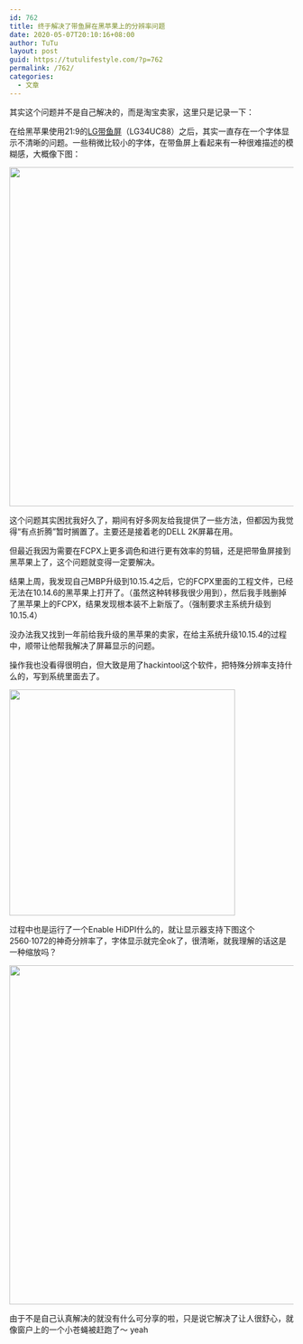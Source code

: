 ```yaml
---
id: 762
title: 终于解决了带鱼屏在黑苹果上的分辨率问题
date: 2020-05-07T20:10:16+08:00
author: TuTu
layout: post
guid: https://tutulifestyle.com/?p=762
permalink: /762/
categories:
  - 文章
---
```

其实这个问题并不是自己解决的，而是淘宝卖家，这里只是记录一下：

在给黑苹果使用21:9的[LG带鱼屏](https://tutulifestyle.com/200/ "LG带鱼屏")（LG34UC88）之后，其实一直存在一个字体显示不清晰的问题。一些稍微比较小的字体，在带鱼屏上看起来有一种很难描述的模糊感，大概像下图：

<img src="https://tutulifestyle.com/wp-content/uploads/2020/05/截屏2020-05-06-下午2.09.40.png" alt="" width="600"  class="alignnone size-full wp-image-765" srcset="https://tutulifestyle.com/wp-content/uploads/2020/05/截屏2020-05-06-下午2.09.40.png 1260w, https://tutulifestyle.com/wp-content/uploads/2020/05/截屏2020-05-06-下午2.09.40-300x183.png 300w, https://tutulifestyle.com/wp-content/uploads/2020/05/截屏2020-05-06-下午2.09.40-1024x626.png 1024w, https://tutulifestyle.com/wp-content/uploads/2020/05/截屏2020-05-06-下午2.09.40-768x469.png 768w" sizes="(max-width: 1260px) 100vw, 1260px" /> 

这个问题其实困扰我好久了，期间有好多网友给我提供了一些方法，但都因为我觉得“有点折腾”暂时搁置了。主要还是接着老的DELL 2K屏幕在用。

但最近我因为需要在FCPX上更多调色和进行更有效率的剪辑，还是把带鱼屏接到黑苹果上了，这个问题就变得一定要解决。

结果上周，我发现自己MBP升级到10.15.4之后，它的FCPX里面的工程文件，已经无法在10.14.6的黑苹果上打开了。（虽然这种转移我很少用到），然后我手贱删掉了黑苹果上的FCPX，结果发现根本装不上新版了。（强制要求主系统升级到10.15.4）

没办法我又找到一年前给我升级的黑苹果的卖家，在给主系统升级10.15.4的过程中，顺带让他帮我解决了屏幕显示的问题。

操作我也没看得很明白，但大致是用了hackintool这个软件，把特殊分辨率支持什么的，写到系统里面去了。

<img src="https://tutulifestyle.com/wp-content/uploads/2020/05/截屏2020-05-06-下午2.08.42.png" alt="" width="400" class="alignnone size-full wp-image-764" srcset="https://tutulifestyle.com/wp-content/uploads/2020/05/截屏2020-05-06-下午2.08.42.png 1352w, https://tutulifestyle.com/wp-content/uploads/2020/05/截屏2020-05-06-下午2.08.42-264x300.png 264w, https://tutulifestyle.com/wp-content/uploads/2020/05/截屏2020-05-06-下午2.08.42-901x1024.png 901w, https://tutulifestyle.com/wp-content/uploads/2020/05/截屏2020-05-06-下午2.08.42-768x873.png 768w" sizes="(max-width: 1352px) 100vw, 1352px" /> 

过程中也是运行了一个Enable HiDPI什么的，就让显示器支持下图这个2560·1072的神奇分辨率了，字体显示就完全ok了，很清晰，就我理解的话这是一种缩放吗？

<img src="https://tutulifestyle.com/wp-content/uploads/2020/05/截屏2020-05-06-下午2.10.05副本.png" alt="" width="600" class="alignnone size-full wp-image-767" srcset="https://tutulifestyle.com/wp-content/uploads/2020/05/截屏2020-05-06-下午2.10.05副本.png 1200w, https://tutulifestyle.com/wp-content/uploads/2020/05/截屏2020-05-06-下午2.10.05副本-300x169.png 300w, https://tutulifestyle.com/wp-content/uploads/2020/05/截屏2020-05-06-下午2.10.05副本-1024x576.png 1024w, https://tutulifestyle.com/wp-content/uploads/2020/05/截屏2020-05-06-下午2.10.05副本-768x432.png 768w" sizes="(max-width: 1200px) 100vw, 1200px" /> 

由于不是自己认真解决的就没有什么可分享的啦，只是说它解决了让人很舒心，就像窗户上的一个小苍蝇被赶跑了～ yeah